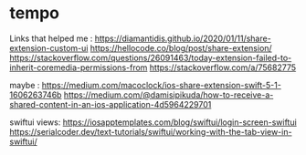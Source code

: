 # tempo

Links that helped me :
https://diamantidis.github.io/2020/01/11/share-extension-custom-ui
https://hellocode.co/blog/post/share-extension/
https://stackoverflow.com/questions/26091463/today-extension-failed-to-inherit-coremedia-permissions-from
https://stackoverflow.com/a/75682775

maybe :
https://medium.com/macoclock/ios-share-extension-swift-5-1-1606263746b
https://medium.com/@damisipikuda/how-to-receive-a-shared-content-in-an-ios-application-4d5964229701

swiftui views:
https://iosapptemplates.com/blog/swiftui/login-screen-swiftui
https://serialcoder.dev/text-tutorials/swiftui/working-with-the-tab-view-in-swiftui/